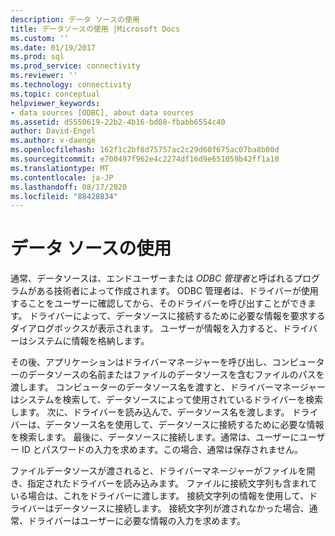 ```yaml
---
description: データ ソースの使用
title: データソースの使用 |Microsoft Docs
ms.custom: ''
ms.date: 01/19/2017
ms.prod: sql
ms.prod_service: connectivity
ms.reviewer: ''
ms.technology: connectivity
ms.topic: conceptual
helpviewer_keywords:
- data sources [ODBC], about data sources
ms.assetid: d5550619-22b2-4b16-bd08-fbabb6554c40
author: David-Engel
ms.author: v-daenge
ms.openlocfilehash: 162f1c2bf8d75757ac2c29d60f675ac07ba8b00d
ms.sourcegitcommit: e700497f962e4c2274df16d9e651059b42ff1a10
ms.translationtype: MT
ms.contentlocale: ja-JP
ms.lasthandoff: 08/17/2020
ms.locfileid: "88428834"
---
```

# <a name="using-data-sources"></a>データ ソースの使用
通常、データソースは、エンドユーザーまたは *ODBC 管理者*と呼ばれるプログラムがある技術者によって作成されます。 ODBC 管理者は、ドライバーが使用することをユーザーに確認してから、そのドライバーを呼び出すことができます。 ドライバーによって、データソースに接続するために必要な情報を要求するダイアログボックスが表示されます。 ユーザーが情報を入力すると、ドライバーはシステムに情報を格納します。  
  
 その後、アプリケーションはドライバーマネージャーを呼び出し、コンピューターのデータソースの名前またはファイルのデータソースを含むファイルのパスを渡します。 コンピューターのデータソース名を渡すと、ドライバーマネージャーはシステムを検索して、データソースによって使用されているドライバーを検索します。 次に、ドライバーを読み込んで、データソース名を渡します。 ドライバーは、データソース名を使用して、データソースに接続するために必要な情報を検索します。 最後に、データソースに接続します。通常は、ユーザーにユーザー ID とパスワードの入力を求めます。この場合、通常は保存されません。  
  
 ファイルデータソースが渡されると、ドライバーマネージャーがファイルを開き、指定されたドライバーを読み込みます。 ファイルに接続文字列も含まれている場合は、これをドライバーに渡します。 接続文字列の情報を使用して、ドライバーはデータソースに接続します。 接続文字列が渡されなかった場合、通常、ドライバーはユーザーに必要な情報の入力を求めます。
